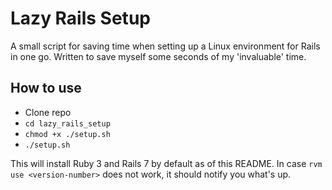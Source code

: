 # Lazy Rails Setup

A small script for saving time when setting up a Linux environment for Rails in one go. Written to save myself some seconds of my 'invaluable' time.

## How to use
- Clone repo
- `cd lazy_rails_setup`
- `chmod +x ./setup.sh`
- `./setup.sh`

This will install Ruby 3 and Rails 7 by default as of this README. In case `rvm use <version-number>` does not work, it should notify you what's up.

